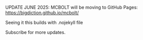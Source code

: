 UPDATE JUNE 2025: MCBOLT will be moving to GitHub Pages: https://bigdiction.github.io/mcbolt/ 

Seeing it this builds with .nojekyll file

Subscribe for more updates. 
